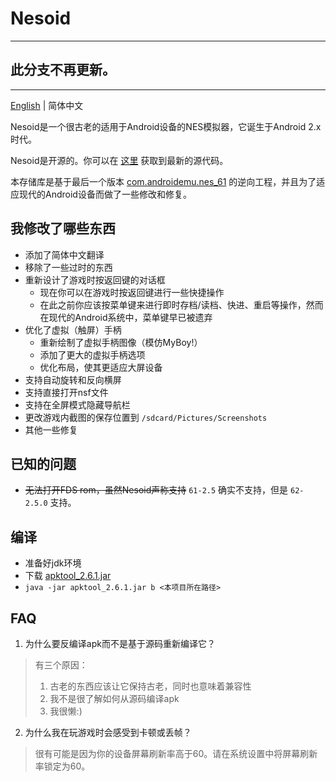 # Nesoid

---

## 此分支不再更新。

---

[English](README.MD) | 简体中文

Nesoid是一个很古老的适用于Android设备的NES模拟器，它诞生于Android 2.x时代。

Nesoid是开源的。你可以在 [这里](https://sourceforge.net/p/nesoid/code/) 获取到最新的源代码。

本存储库是基于最后一个版本 [com.androidemu.nes_61](https://sourceforge.net/projects/nesoid/files/com.androidemu.nes_61.apk/download) 的逆向工程，并且为了适应现代的Android设备而做了一些修改和修复。

## 我修改了哪些东西

- 添加了简体中文翻译
- 移除了一些过时的东西
- 重新设计了游戏时按返回键的对话框
  - 现在你可以在游戏时按返回键进行一些快捷操作
  - 在此之前你应该按菜单键来进行即时存档/读档、快进、重启等操作，然而在现代的Android系统中，菜单键早已被遗弃
- 优化了虚拟（触屏）手柄
  - 重新绘制了虚拟手柄图像（模仿MyBoy!）
  - 添加了更大的虚拟手柄选项
  - 优化布局，使其更适应大屏设备
- 支持自动旋转和反向横屏
- 支持直接打开nsf文件
- 支持在全屏模式隐藏导航栏
- 更改游戏内截图的保存位置到 `/sdcard/Pictures/Screenshots`
- 其他一些修复

## 已知的问题

- ~~无法打开FDS rom，虽然Nesoid声称支持~~ `61-2.5` 确实不支持，但是 `62-2.5.0` 支持。

## 编译

- 准备好jdk环境
- 下载 [apktool_2.6.1.jar](https://github.com/iBotPeaches/Apktool/releases/download/v2.6.1/apktool_2.6.1.jar)
- `java -jar apktool_2.6.1.jar b <本项目所在路径>`

## FAQ

1. 为什么要反编译apk而不是基于源码重新编译它？

> 有三个原因：
> 1. 古老的东西应该让它保持古老，同时也意味着兼容性
> 2. 我不是很了解如何从源码编译apk
> 3. 我很懒:)

2. 为什么我在玩游戏时会感受到卡顿或丢帧？

> 很有可能是因为你的设备屏幕刷新率高于60。请在系统设置中将屏幕刷新率锁定为60。
